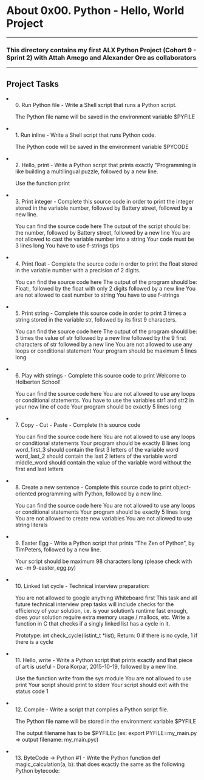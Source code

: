 <h1>About 0x00. Python - Hello, World  Project</h1>

<hr>

<h3>This directory contains my first ALX Python Project (Cohort 9 - Sprint 2) with Attah Amego and Alexander Ore as collaborators</h3>

<hr>

<h2>Project Tasks</h2>

<p>

<li><ol>0. Run Python file - Write a Shell script that runs a Python script.

The Python file name will be saved in the environment variable $PYFILE
</ol></li>

<li><ol>1. Run inline - Write a Shell script that runs Python code.

The Python code will be saved in the environment variable $PYCODE
</ol></li>

<li><ol>2. Hello, print - Write a Python script that prints exactly "Programming is like building a multilingual puzzle, followed by a new line.

Use the function print
</ol></li>

<li><ol>3. Print integer - Complete this source code in order to print the integer stored in the variable number, followed by Battery street, followed by a new line.

You can find the source code here
The output of the script should be:
the number, followed by Battery street,
followed by a new line
You are not allowed to cast the variable number into a string
Your code must be 3 lines long
You have to use f-strings tips
</ol></li>

<li><ol>4. Print float - Complete the source code in order to print the float stored in the variable number with a precision of 2 digits.

You can find the source code here
The output of the program should be:
Float:, followed by the float with only 2 digits
followed by a new line
You are not allowed to cast number to string
You have to use f-strings</ol></li>

<li><ol>5. Print string - Complete this source code in order to print 3 times a string stored in the variable str, followed by its first 9 characters.

You can find the source code here
The output of the program should be:
3 times the value of str
followed by a new line
followed by the 9 first characters of str
followed by a new line
You are not allowed to use any loops or conditional statement
Your program should be maximum 5 lines long
</ol></li>

<li><ol>6. Play with strings - Complete this source code to print Welcome to Holberton School!

You can find the source code here
You are not allowed to use any loops or conditional statements.
You have to use the variables str1 and str2 in your new line of code
Your program should be exactly 5 lines long
</ol></li>

<li><ol>7. Copy - Cut - Paste - Complete this source code

You can find the source code here
You are not allowed to use any loops or conditional statements
Your program should be exactly 8 lines long
word_first_3 should contain the first 3 letters of the variable word
word_last_2 should contain the last 2 letters of the variable word
middle_word should contain the value of the variable word without the first and last letters
</ol></li>

<li><ol>8. Create a new sentence - Complete this source code to print object-oriented programming with Python, followed by a new line.

You can find the source code here
You are not allowed to use any loops or conditional statements
Your program should be exactly 5 lines long
You are not allowed to create new variables
You are not allowed to use string literals
</ol></li>

<li><ol>9. Easter Egg - Write a Python script that prints “The Zen of Python”, by TimPeters, followed by a new line.

Your script should be maximum 98 characters long (please check with wc -m 9-easter_egg.py)</ol></li>

<li><ol>10. Linked list cycle - Technical interview preparation:

You are not allowed to google anything
Whiteboard first
This task and all future technical interview prep tasks will include checks for the efficiency of your solution, i.e. is your solution’s runtime fast enough, does your solution require extra memory usage / mallocs, etc.
Write a function in C that checks if a singly linked list has a cycle in it.

Prototype: int check_cycle(listint_t \*list);
Return: 0 if there is no cycle, 1 if there is a cycle</ol></li>



<li><ol>11. Hello, write - Write a Python script that prints exactly and that piece of art is useful - Dora Korpar, 2015-10-19, followed by a new line.

Use the function write from the sys module
You are not allowed to use print
Your script should print to stderr
Your script should exit with the status code 1</ol></li>

<li><ol>12. Compile - Write a script that compiles a Python script file.

The Python file name will be stored in the environment variable $PYFILE

The output filename has to be $PYFILEc (ex: export PYFILE=my_main.py => output filename: my_main.pyc)</ol></li>

<li><ol>13. ByteCode -> Python #1 - Write the Python function def magic_calculation(a, b): that does exactly the same as the following Python bytecode:
</ol></li>

</p>
